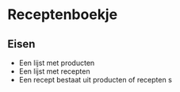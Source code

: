 # Receptenboekje

## Eisen

- Een lijst met producten
- Een lijst met recepten
- Een recept bestaat uit producten of recepten
  s

